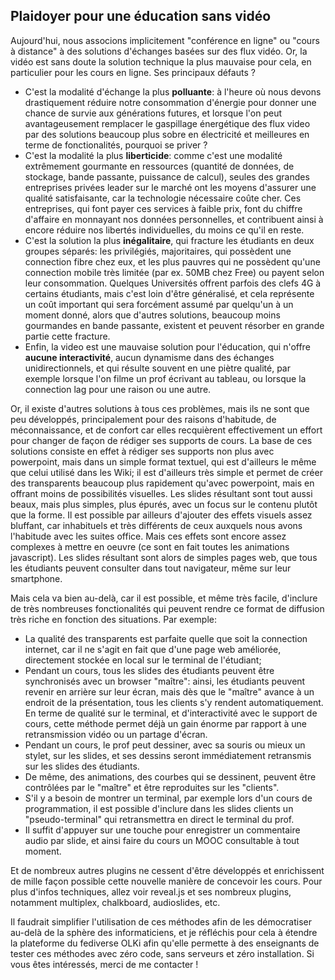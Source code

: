 ## Plaidoyer pour une éducation sans vidéo

Aujourd'hui, nous associons implicitement "conférence en ligne" ou "cours à distance"
à des solutions d'échanges basées sur des flux vidéo.
Or, la vidéo est sans doute la solution technique la plus mauvaise pour cela,
en particulier pour les cours en ligne.
Ses principaux défauts ?

- C'est la modalité d'échange la plus **polluante**: à l'heure où nous devons drastiquement réduire notre
consommation d'énergie pour donner une chance de survie aux générations futures, et lorsque l'on peut
avantageusement remplacer le gaspillage énergétique des flux video par des solutions beaucoup plus sobre
en électricité et meilleures en terme de fonctionalités, pourquoi se priver ?
- C'est la modalité la plus **liberticide**: comme c'est une modalité extrêmement gourmante en ressources
(quantité de données, de stockage, bande passante, puissance de calcul), seules des grandes entreprises privées
leader sur le marché ont les moyens d'assurer une qualité satisfaisante, car la technologie nécessaire coûte cher.
Ces entreprises, qui font payer ces services à faible prix, font du chiffre d'affaire en monnayant nos données
personnelles, et contribuent ainsi à encore réduire nos libertés individuelles, du moins ce qu'il en reste.
- C'est la solution la plus **inégalitaire**, qui fracture les étudiants en deux groupes séparés:
les privilégiés, majoritaires, qui possèdent une connection fibre chez eux, et les plus pauvres qui ne possèdent
qu'une connection mobile très limitée (par ex. 50MB chez Free) ou payent selon leur consommation.
Quelques Universités offrent parfois des clefs 4G à certains étudiants, mais c'est loin d'être généralisé, et
cela représente un coût important qui sera forcément assumé par quelqu'un à un moment donné, alors que
d'autres solutions, beaucoup moins gourmandes en bande passante, existent et peuvent résorber en grande partie
cette fracture.
- Enfin, la video est une mauvaise solution pour l'éducation, qui n'offre **aucune interactivité**, aucun dynamisme
dans des échanges unidirectionnels, et qui résulte souvent en une piètre qualité, par exemple lorsque l'on filme
un prof écrivant au tableau, ou lorsque la connection lag pour une raison ou une autre.

Or, il existe d'autres solutions à tous ces problèmes, mais ils ne sont que peu développés,
principalement pour des raisons d'habitude, de méconnaissance, et de confort car elles recquièrent effectivement
un effort pour changer de façon de rédiger ses supports de cours.
La base de ces solutions consiste en effet à rédiger ses supports non plus avec powerpoint, mais dans un simple
format textuel, qui est d'ailleurs le même que celui utilisé dans les Wiki; il est d'ailleurs très simple et
permet de créer des transparents beaucoup plus rapidement qu'avec powerpoint, mais en offrant moins de possibilités
visuelles. Les slides résultant sont tout aussi beaux, mais plus simples, plus épurés, avec un focus sur le contenu
plutôt que la forme. Il est possible par ailleurs d'ajouter des effets visuels assez bluffant, car inhabituels et
très différents de ceux auxquels nous avons l'habitude avec les suites office. Mais ces effets sont encore assez
complexes à mettre en oeuvre (ce sont en fait toutes les animations javascript).
Les slides résultant sont alors de simples pages web, que tous les étudiants peuvent consulter dans tout
navigateur, même sur leur smartphone.

Mais cela va bien au-delà, car il est possible, et même très facile, d'inclure de très nombreuses fonctionalités
qui peuvent rendre ce format de diffusion très riche en fonction des situations. Par exemple:

- La qualité des transparents est parfaite quelle que soit la connection internet, car il ne s'agit en fait que
d'une page web améliorée, directement stockée en local sur le terminal de l'étudiant;
- Pendant un cours, tous les slides des étudiants peuvent être synchronisés avec un browser "maître": ainsi, les
étudiants peuvent revenir en arrière sur leur écran, mais dès que le "maître" avance à un endroit de la présentation,
tous les clients s'y rendent automatiquement. En terme de qualité sur le terminal, et d'interactivité avec le
support de cours, cette méthode permet déjà un gain énorme par rapport à une retransmission vidéo ou un partage d'écran.
- Pendant un cours, le prof peut dessiner, avec sa souris ou mieux un stylet, sur les slides, et ses dessins seront
immédiatement retransmis sur les slides des étudiants.
- De même, des animations, des courbes qui se dessinent, peuvent être contrôlées par le "maître" et être reproduites
sur les "clients".
- S'il y a besoin de montrer un terminal, par exemple lors d'un cours de programmation, il est possible d'inclure
dans les slides clients un "pseudo-terminal" qui retransmettra en direct le terminal du prof.
- Il suffit d'appuyer sur une touche pour enregistrer un commentaire audio par slide, et ainsi faire du cours
un MOOC consultable à tout moment.

Et de nombreux autres plugins ne cessent d'être développés et enrichissent de mille façon possible cette nouvelle
manière de concevoir les cours.
Pour plus d'infos techniques, allez voir reveal.js et ses nombreux plugins, notamment multiplex, chalkboard, audioslides, etc.

Il faudrait simplifier l'utilisation de ces méthodes afin de les démocratiser au-delà de la sphère des informaticiens,
et je réfléchis pour cela à étendre la plateforme du fediverse OLKi afin qu'elle permette à des enseignants
de tester ces méthodes avec zéro code, sans serveurs et zéro installation.
Si vous êtes intéressés, merci de me contacter !

